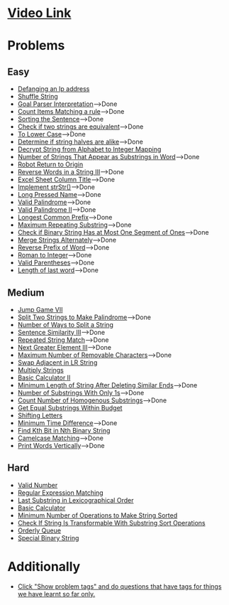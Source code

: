 # [Video Link](https://youtu.be/zL1DPZ0Ovlo)

# Problems

## Easy

- [Defanging an Ip address](https://leetcode.com/problems/defanging-an-ip-address/)
- [Shuffle String](https://leetcode.com/problems/shuffle-string/)
- [Goal Parser Interpretation](https://leetcode.com/problems/goal-parser-interpretation/)-->Done
- [Count Items Matching a rule](https://leetcode.com/problems/count-items-matching-a-rule/)-->Done
- [Sorting the Sentence](https://leetcode.com/problems/sorting-the-sentence/)-->Done
- [Check if two strings are equivalent](https://leetcode.com/problems/check-if-two-string-arrays-are-equivalent/)-->Done
- [To Lower Case](https://leetcode.com/problems/to-lower-case/)-->Done
- [Determine if string halves are alike](https://leetcode.com/problems/determine-if-string-halves-are-alike/)-->Done
- [Decrypt String from Alphabet to Integer Mapping](https://leetcode.com/problems/decrypt-string-from-alphabet-to-integer-mapping/)
- [Number of Strings That Appear as Substrings in Word](https://leetcode.com/problems/number-of-strings-that-appear-as-substrings-in-word/)-->Done
- [Robot Return to Origin](https://leetcode.com/problems/robot-return-to-origin/)
- [Reverse Words in a String III](https://leetcode.com/problems/reverse-words-in-a-string-iii/)-->Done
- [Excel Sheet Column Title](https://leetcode.com/problems/excel-sheet-column-title/)-->Done
- [Implement strStr()](https://leetcode.com/problems/implement-strstr/)-->Done
- [Long Pressed Name](https://leetcode.com/problems/long-pressed-name/)-->Done
- [Valid Palindrome](https://leetcode.com/problems/valid-palindrome/)-->Done
- [Valid Palindrome II](https://leetcode.com/problems/valid-palindrome-ii/)-->Done
- [Longest Common Prefix](https://leetcode.com/problems/longest-common-prefix/)-->Done
- [Maximum Repeating Substring](https://leetcode.com/problems/maximum-repeating-substring/)-->Done
- [Check if Binary String Has at Most One Segment of Ones](https://leetcode.com/problems/check-if-binary-string-has-at-most-one-segment-of-ones/)-->Done
- [Merge Strings Alternately](https://leetcode.com/problems/merge-strings-alternately/)-->Done
- [Reverse Prefix of Word](https://leetcode.com/problems/reverse-prefix-of-word/)-->Done
- [Roman to Integer](https://leetcode.com/problems/roman-to-integer/)-->Done
- [Valid Parentheses](https://leetcode.com/problems/valid-parentheses/)-->Done
- [Length of last word](https://leetcode.com/problems/length-of-last-word/)-->Done

## Medium

- [Jump Game VII](https://leetcode.com/problems/jump-game-vii/)
- [Split Two Strings to Make Palindrome](https://leetcode.com/problems/split-two-strings-to-make-palindrome/)-->Done
- [Number of Ways to Split a String](https://leetcode.com/problems/number-of-ways-to-split-a-string/)
- [Sentence Similarity III](https://leetcode.com/problems/sentence-similarity-iii/)-->Done
- [Repeated String Match](https://leetcode.com/problems/repeated-string-match/)-->Done
- [Next Greater Element III](https://leetcode.com/problems/next-greater-element-iii/)-->Done
- [Maximum Number of Removable Characters](https://leetcode.com/problems/maximum-number-of-removable-characters/)-->Done
- [Swap Adjacent in LR String](https://leetcode.com/problems/swap-adjacent-in-lr-string/)
- [Multiply Strings](https://leetcode.com/problems/multiply-strings/)
- [Basic Calculator II](https://leetcode.com/problems/basic-calculator-ii/)
- [Minimum Length of String After Deleting Similar Ends](https://leetcode.com/problems/minimum-length-of-string-after-deleting-similar-ends/)-->Done
- [Number of Substrings With Only 1s](https://leetcode.com/problems/number-of-substrings-with-only-1s/)-->Done
- [Count Number of Homogenous Substrings](https://leetcode.com/problems/count-number-of-homogenous-substrings/)-->Done
- [Get Equal Substrings Within Budget](https://leetcode.com/problems/get-equal-substrings-within-budget/)
- [Shifting Letters](https://leetcode.com/problems/shifting-letters/)
- [Minimum Time Difference](https://leetcode.com/problems/minimum-time-difference/)-->Done
- [Find Kth Bit in Nth Binary String](https://leetcode.com/problems/find-kth-bit-in-nth-binary-string/)
- [Camelcase Matching](https://leetcode.com/problems/camelcase-matching/)-->Done
- [Print Words Vertically](https://leetcode.com/problems/print-words-vertically/)-->Done

## Hard

- [Valid Number](https://leetcode.com/problems/valid-number/)
- [Regular Expression Matching](https://leetcode.com/problems/regular-expression-matching/)
- [Last Substring in Lexicographical Order](https://leetcode.com/problems/last-substring-in-lexicographical-order/)
- [Basic Calculator](https://leetcode.com/problems/basic-calculator/)
- [Minimum Number of Operations to Make String Sorted](https://leetcode.com/problems/minimum-number-of-operations-to-make-string-sorted/)
- [Check If String Is Transformable With Substring Sort Operations](https://leetcode.com/problems/check-if-string-is-transformable-with-substring-sort-operations/)
- [Orderly Queue](https://leetcode.com/problems/orderly-queue/)
- [Special Binary String](https://leetcode.com/problems/special-binary-string/)

# Additionally

- [Click "Show problem tags" and do questions that have tags for things we have learnt so far only.](https://leetcode.com/tag/string/)
